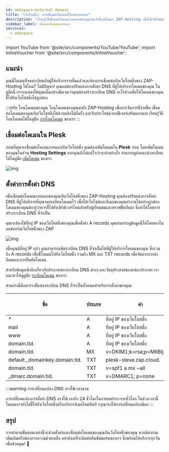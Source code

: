 ```yaml
---
id: webspace-external-domain
title: "เว็บโฮสติ้ง: การเชื่อมต่อโดเมนที่โฮสต์ภายนอก"
description: "เรียนรู้วิธีเชื่อมต่อโดเมนภายนอกของคุณกับเว็บโฮสติ้งของ ZAP-Hosting เพื่อให้เว็บไซต์และอีเมลทำงานได้อย่างราบรื่น → เรียนรู้เพิ่มเติมตอนนี้"
sidebar_label: เชื่อมต่อโดเมนภายนอก
services:
  - webspace
---
```


import YouTube from '@site/src/components/YouTube/YouTube';
import InlineVoucher from '@site/src/components/InlineVoucher';



## แนะนำ

คุณมีโดเมนที่จดทะเบียนกับผู้ให้บริการรายอื่นแล้วและต้องการเชื่อมต่อกับเว็บโฮสติ้งของ ZAP-Hosting ใช่ไหม? ไม่มีปัญหา! คุณแค่ต้องปรับแต่งการตั้งค่า DNS ที่ผู้ให้บริการโดเมนของคุณ ในคู่มือนี้ เราจะแสดงให้คุณเห็นอย่างชัดเจนว่าคุณต้องสร้างระเบียน DNS อะไรบ้างเพื่อให้โดเมนของคุณชี้ไปยังเว็บโฮสติ้งได้ถูกต้อง

:::info โอนโดเมนของคุณ
โอนโดเมนของคุณมายัง ZAP-Hosting เพื่อการจัดการที่ง่ายขึ้น เชื่อมต่อโดเมนของคุณกับเว็บโฮสติ้งได้ด้วยคลิกไม่กี่ครั้ง และรับประโยชน์จากฟีเจอร์เสริมมากมาย เรียนรู้วิธีโอนโดเมนได้ในคู่มือ [การโอนโดเมน](domain-transfer.md) ของเรา
:::

<InlineVoucher />



## เชื่อมต่อโดเมนใน Plesk

ก่อนที่คุณจะเชื่อมต่อโดเมนภายนอกกับเว็บโฮสติ้ง คุณต้องเพิ่มโดเมนใน **Plesk** ก่อน โดยเพิ่มโดเมนของคุณในส่วน **Hosting Settings** หากคุณยังไม่แน่ใจว่าจะทำอย่างไร สามารถดูคำแนะนำละเอียดได้ในคู่มือ [เพิ่มโดเมน](https://zap-hosting.com/guides/docs/webspace-adddomain) ของเรา

![img](https://screensaver01.zap-hosting.com/index.php/s/Kx7KDPEk3t6Tcbd/download)



## ตั้งค่าการตั้งค่า DNS

เพื่อเชื่อมต่อโดเมนภายนอกของคุณกับเว็บโฮสติ้งของ ZAP-Hosting คุณต้องปรับแต่งการตั้งค่า DNS ที่ผู้ให้บริการที่คุณจดทะเบียนโดเมนไว้ เพื่อให้เว็บไซต์และอีเมลของคุณทำงานได้อย่างถูกต้อง โดเมนของคุณต้องรู้ว่าควรชี้ไปยังเซิร์ฟเวอร์ไหนสำหรับผู้เยี่ยมชมและทราฟฟิกอีเมล ซึ่งทำได้โดยการสร้างระเบียน DNS ที่จำเป็น

คุณจะต้องใช้ที่อยู่ IP ของเว็บโฮสติ้งของคุณเพื่อตั้งค่า A records คุณสามารถดูข้อมูลนี้ได้โดยตรงในแดชบอร์ดเว็บโฮสติ้งของ ZAP

![img](https://screensaver01.zap-hosting.com/index.php/s/DzpqenW4FwP6fbf/download)

เมื่อคุณมีที่อยู่ IP แล้ว คุณสามารถเพิ่มระเบียน DNS ที่จำเป็นได้ที่ผู้ให้บริการโดเมนของคุณ ซึ่งรวมถึง A records เพื่อชี้โดเมนไปยังเว็บโฮสติ้ง รวมถึง MX และ TXT records เพื่อจัดการการส่งอีเมลและการยืนยันโดเมน

สำหรับข้อมูลเชิงลึกเกี่ยวกับประเภทของระเบียน DNS ต่างๆ และวัตถุประสงค์ของแต่ละประเภท เราแนะนำให้ดูคู่มือ [ระเบียนโดเมน](domain-records.md) ของเรา

ด้านล่างนี้คือตารางที่แสดงระเบียน DNS ที่จำเป็นทั้งหมดสำหรับการตั้งค่าของคุณ:

| ชื่อ                           | ประเภท | ค่า                             | TTL  | ลำดับความสำคัญ |
| ------------------------------ | ------ | ------------------------------- | ---- | --------------- |
| *                              | A      | ที่อยู่ IP ของเว็บโฮสติ้ง       | 3600 | 0               |
| mail                           | A      | ที่อยู่ IP ของเว็บโฮสติ้ง       | 3600 | 0               |
| www                            | A      | ที่อยู่ IP ของเว็บโฮสติ้ง       | 3600 | 0               |
| domain.tld.                    | A      | ที่อยู่ IP ของเว็บโฮสติ้ง       | 3600 | 0               |
| domain.tld.                    | MX     | v=DKIM1;k=rsa;p=MIIBIjA......   | 3600 | 10              |
| default._domainkey.domain.tld. | TXT    | plesk-steve.zap.cloud.          | 3600 | 0               |
| domain.tld.                    | TXT    | v=spf1 a mx ~all                | 3600 | 0               |
| _dmarc.domain.tld.             | TXT    | v=DMARC1; p=none                | 3600 | 0               |

:::warning การเปลี่ยนแปลง DNS อาจใช้เวลานาน

การเปลี่ยนแปลงการตั้งค่า DNS อาจใช้เวลาถึง 24 ชั่วโมงในการแพร่กระจายทั่วโลก ในช่วงเวลานี้ โดเมนอาจยังไม่ชี้ไปยังเว็บโฮสติ้งหรือบริการอีเมลใหม่ทันที กรุณารอให้การเปลี่ยนแปลงมีผล
:::




## สรุป
การทำตามขั้นตอนเหล่านี้จะช่วยตั้งค่าและเชื่อมต่อโดเมนของคุณกับเว็บโฮสติ้งของคุณ หากมีคำถามเพิ่มเติมหรือต้องการความช่วยเหลือ อย่าลังเลที่จะติดต่อทีมซัพพอร์ตของเรา ซึ่งพร้อมให้บริการทุกวันเพื่อช่วยคุณ! 🙂


<InlineVoucher />